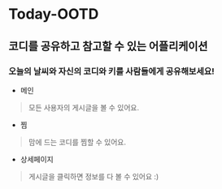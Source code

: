 # Today-OOTD

## 코디를 공유하고 참고할 수 있는 어플리케이션
### 오늘의 날씨와 자신의 코디와 키를 사람들에게 공유해보세요!

* 메인 
> 모든 사용자의 게시글을 볼 수 있어요.

* 찜
> 맘에 드는 코디를 찜할 수 있어요.

* 상세페이지
> 게시글을 클릭하면 정보를 다 볼 수 있어요 :)
